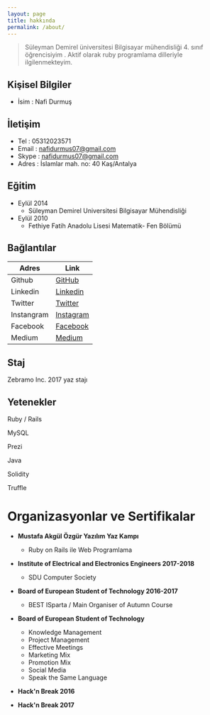 ```yaml
---
layout: page
title: hakkında
permalink: /about/
---
```



> Süleyman Demirel üniversitesi Bilgisayar mühendisliği 4. sınıf öğrencisiyim . Aktif olarak  ruby programlama dilleriyle ilgilenmekteyim. 


## **Kişisel Bilgiler**
* İsim             : Nafi Durmuş

## **İletişim**
* Tel : 05312023571
* Email : nafidurmus07@gmail.com
* Skype : nafidurmus07@gmail.com
* Adres : İslamlar mah. no: 40 Kaş/Antalya

## **Eğitim**
* Eylül 2014 
  * Süleyman Demirel Universitesi Bilgisayar Mühendisliği 
* Eylül 2010 
  * Fethiye Fatih Anadolu Lisesi   Matematik- Fen Bölümü

## **Bağlantılar**

| Adres | Link |
| ------ | ------ |
| Github | [GitHub](www.github.com/nafidurmus)  |
| Linkedin | [Linkedin](https://www.linkedin.com/in/nafidurmus/)  |
| Twitter | [Twitter](www.twitter.com/nafidurmus)  |
| Instangram | [Instagram](www.instagram.com/nafidurmus)  |
| Facebook | [Facebook](https://www.facebook.com/nafi.durmus.35)  |
| Medium | [Medium](https://medium.com/@nafidurmus)  |

## **Staj**
Zebramo Inc. 2017 yaz stajı

## **Yetenekler**

Ruby / Rails

MySQL 

Prezi

Java

Solidity

Truffle


# Organizasyonlar ve Sertifikalar
* **Mustafa Akgül Özgür Yazılım Yaz Kampı**
  * Ruby on Rails ile Web Programlama
* **Institute of Electrical and Electronics Engineers 2017-2018**
  * SDU Computer Society
* **Board of European Student of Technology 2016-2017**
  * BEST ISparta / Main Organiser of Autumn Course

* **Board of European Student of Technology**
  * Knowledge Management
  * Project Management 
  * Effective Meetings
  * Marketing Mix 
  * Promotion Mix 
  * Social Media 
  * Speak the Same Language 
  
 * **Hack'n Break 2016**
 * **Hack'n Break 2017**
